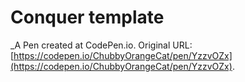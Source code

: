 # Conquer template
 _A Pen created at CodePen.io. Original URL: [https://codepen.io/ChubbyOrangeCat/pen/YzzvOZx](https://codepen.io/ChubbyOrangeCat/pen/YzzvOZx).

 